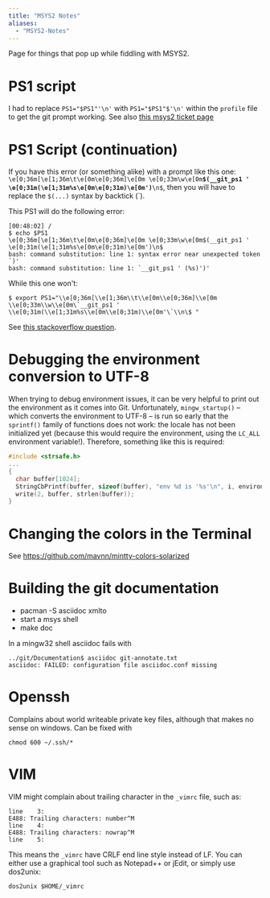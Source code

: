 ```yaml
---
title: "MSYS2 Notes"
aliases:
  - "MSYS2-Notes"
---
```

Page for things that pop up while fiddling with MSYS2.

# PS1 script

I had to replace `PS1="$PS1"'\n'` with `PS1="$PS1"$'\n'` within the `profile` file to get the git prompt working. See also [this msys2 ticket page](http://sourceforge.net/p/msys2/tickets/17/)

# PS1 Script (continuation)

If you have this error (or something alike) with a prompt like  this one: `\e[0;36m[\e[1;36m\t\e[0m\e[0;36m]\e[0m \e[0;33m\w\e[0m`**`$(__git_ps1 ' \e[0;31m(\e[1;31m%s\e[0m\e[0;31m)\e[0m')`**`\n$`, then you will have to replace the `$(...)` syntax by backtick (`).

This PS1 will do the following error:
```
[00:48:02] /
$ echo $PS1
\e[0;36m[\e[1;36m\t\e[0m\e[0;36m]\e[0m \e[0;33m\w\e[0m$(__git_ps1 ' \e[0;31m(\e[1;31m%s\e[0m\e[0;31m)\e[0m')\n$
bash: command substitution: line 1: syntax error near unexpected token `)'
bash: command substitution: line 1: `__git_ps1 ' (%s)')'
```

While this one won't:

```
$ export PS1="\\e[0;36m[\\e[1;36m\\t\\e[0m\\e[0;36m]\\e[0m \\e[0;33m\\w\\e[0m\`__git_ps1 ' \\e[0;31m(\\e[1;31m%s\\e[0m\\e[0;31m)\\e[0m'\`\\n\$ "
```

See [this stackoverflow question](http://stackoverflow.com/questions/21517281/ps1-command-substitution).

# Debugging the environment conversion to UTF-8

When trying to debug environment issues, it can be very helpful to print out the environment as it comes into Git. Unfortunately, `mingw_startup()` – which converts the environment to UTF-8 – is run so early that the `sprintf()` family of functions does not work: the locale has not been initialized yet (because this would require the environment, using the `LC_ALL` environment variable!). Therefore, something like this is required:
```c
#include <strsafe.h>
...
{
  char buffer[1024];
  StringCbPrintf(buffer, sizeof(buffer), "env %d is '%s'\n", i, environ[i]);
  write(2, buffer, strlen(buffer));
}
```

# Changing the colors in the Terminal

See https://github.com/mavnn/mintty-colors-solarized

# Building the git documentation
- pacman -S asciidoc xmlto
- start a msys shell
- make doc

In a mingw32 shell asciidoc fails with
```
../git/Documentation$ asciidoc git-annotate.txt
asciidoc: FAILED: configuration file asciidoc.conf missing
```

# Openssh

Complains about world writeable private key files, although that makes no sense on windows.
Can be fixed with

```
chmod 600 ~/.ssh/*
```

# VIM

VIM might complain about trailing character in the `_vimrc` file, such as:

```
line    3:
E488: Trailing characters: number^M
line    4:
E488: Trailing characters: nowrap^M
line    5:
```

This means the `_vimrc` have CRLF end line style instead of LF. You can either use a graphical tool such as Notepad++ or jEdit, or simply use dos2unix:

```
dos2unix $HOME/_vimrc
```
